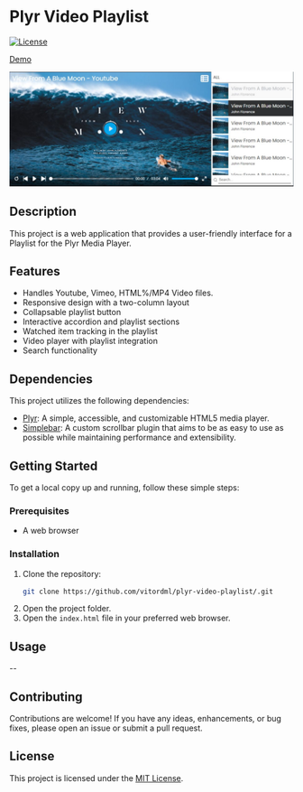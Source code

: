# Plyr Video Playlist

[![License](https://img.shields.io/badge/license-MIT-blue.svg)](LICENSE)

[Demo]([https://plyr.io](https://plyr-video-playlist.dml0b3i.repl.co))

[![Screenshot of Playlist](https://github.com/vitordml/plyr-video-playlist/blob/main/plyr-video-playlist-scrnsht.jpg)](https://plyr-video-playlist.dml0b3i.repl.co)


## Description

This project is a web application that provides a user-friendly interface for a Playlist for the Plyr Media Player.

## Features

- Handles Youtube, Vimeo, HTML%/MP4 Video files. 
- Responsive design with a two-column layout
- Collapsable playlist button
- Interactive accordion and playlist sections
- Watched item tracking in the playlist
- Video player with playlist integration
- Search functionality

## Dependencies

This project utilizes the following dependencies:

- [Plyr](https://github.com/sampotts/plyr): A simple, accessible, and customizable HTML5 media player.
- [Simplebar](https://github.com/Grsmto/simplebar): A custom scrollbar plugin that aims to be as easy to use as possible while maintaining performance and extensibility.

## Getting Started

To get a local copy up and running, follow these simple steps:

### Prerequisites

- A web browser

### Installation

1. Clone the repository:
   ```sh
   git clone https://github.com/vitordml/plyr-video-playlist/.git
   ```
2. Open the project folder.
3. Open the `index.html` file in your preferred web browser.

## Usage

--

## Contributing

Contributions are welcome! If you have any ideas, enhancements, or bug fixes, please open an issue or submit a pull request.

## License

This project is licensed under the [MIT License](LICENSE).


